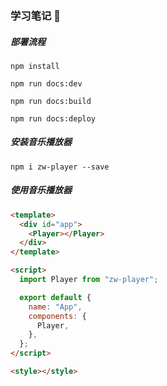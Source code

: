 ### 学习笔记 📒

##### 部署流程

```
npm install

npm run docs:dev

npm run docs:build

npm run docs:deploy
```

##### 安装音乐播放器

```
npm i zw-player --save

```

##### 使用音乐播放器

```html
<template>
  <div id="app">
    <Player></Player>
  </div>
</template>

<script>
  import Player from "zw-player";

  export default {
    name: "App",
    components: {
      Player,
    },
  };
</script>

<style></style>
```
